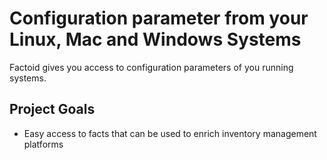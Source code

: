 # Configuration parameter from your Linux, Mac and Windows Systems
Factoid gives you access to configuration parameters of you running systems.

## Project Goals
* Easy access to facts that can be used to enrich inventory management platforms 
